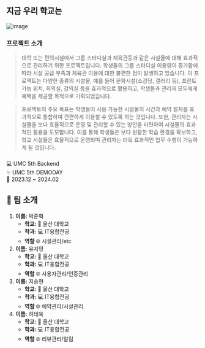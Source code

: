 ## 지금 우리 학교는
![image](https://github.com/now-our-school/now-our-school-server/assets/90140865/9c46f77d-b52e-4cda-9f7f-0e3edb036714)   
### 프로젝트 소개
> 대학 또는 편의시설에서 그룹 스터디실과 체육관등과 같은 시설물에 대해 효과적으로 관리하기 위한 프로젝트입니다. 학생들의 그룹 스터디실 이용량이 증가함에 따라 시설 공급 부족과 체육관 이용에 대한 불편한 점이 발생하고 있습니다. 이 프로젝트는 다양한 종류의 시설물, 예를 들어 문화시설(소강당, 갤러리 등), 프린트 가능 위치, 회의실, 강의실 등을 효과적으로 활용하고, 학생들과 관리자 모두에게 혜택을 제공할 목적으로 기획되었습니다.

> 프로젝트의 주요 목표는 학생들이 사용 가능한 시설물의 시간과 예약 절차를 효과적으로 통합하여 간편하게 이용할 수 있도록 하는 것입니다. 또한, 관리자는 시설물을 보다 효율적으로 운영 및 관리할 수 있는 방안을 마련하여 시설물의 효과적인 활용을 도모합니다. 이를 통해 학생들은 보다 원활한 학습 환경을 확보하고, 학교 시설물은 효율적으로 운영되며 관리자는 더욱 효과적인 업무 수행이 가능하게 될 것입니다.

###
💻 UMC 5th Backend   
✨ UMC 5th DEMODAY  
📆 2023.12 ~ 2024.02   


## 🚀 팀 소개   
1. **이름:** 박준혁   
   - **학교:** 🏫 울산 대학교   
   - **학과:** 💻 IT융합전공   
   - **역할**  🌐 시설관리/etc
2. **이름:** 유지민   
   - **학교:** 🏫 울산 대학교   
   - **학과:** 💻 IT융합전공   
   - **역할**  🌐 사용자관리/인증관리
3. **이름:** 지승현   
   - **학교:** 🏫 울산 대학교   
   - **학과:** 💻 IT융합전공   
   - **역할**  🌐 예약관리/시설관리
4. **이름:** 하태욱   
   - **학교:** 🏫 울산 대학교   
   - **학과:** 💻 IT융합전공   
   - **역할**  🌐 리뷰관리/알림
